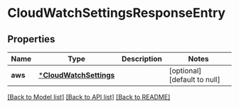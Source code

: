 # CloudWatchSettingsResponseEntry

## Properties

| Name    | Type                                             | Description | Notes                        |
| ------- | ------------------------------------------------ | ----------- | ---------------------------- |
| **aws** | [***CloudWatchSettings**](CloudWatchSettings.md) |             | [optional] [default to null] |

[[Back to Model list]](../README.md#documentation-for-models) [[Back to API list]](../README.md#documentation-for-api-endpoints) [[Back to README]](../README.md)
